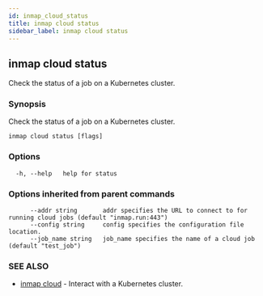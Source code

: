 ```yaml
---
id: inmap_cloud_status
title: inmap cloud status
sidebar_label: inmap cloud status
---
```


## inmap cloud status

Check the status of a job on a Kubernetes cluster.

### Synopsis

Check the status of a job on a Kubernetes cluster.

```
inmap cloud status [flags]
```

### Options

```
  -h, --help   help for status
```

### Options inherited from parent commands

```
      --addr string       addr specifies the URL to connect to for running cloud jobs (default "inmap.run:443")
      --config string     config specifies the configuration file location.
      --job_name string   job_name specifies the name of a cloud job (default "test_job")
```

### SEE ALSO

* [inmap cloud](/docs/cmd/inmap_cloud)	 - Interact with a Kubernetes cluster.
